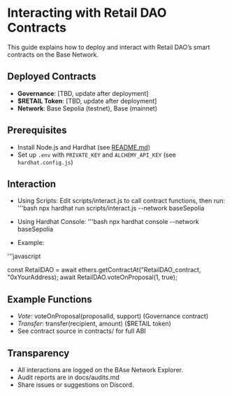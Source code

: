 # Interacting with Retail DAO Contracts

This guide explains how to deploy and interact with Retail DAO’s smart contracts on the Base Network.

## Deployed Contracts
- **Governance**: [TBD, update after deployment]
- **$RETAIL Token**: [TBD, update after deployment]
- **Network**: Base Sepolia (testnet), Base (mainnet)

## Prerequisites
- Install Node.js and Hardhat (see [README.md](../../README.md))
- Set up `.env` with `PRIVATE_KEY` and `ALCHEMY_API_KEY` (see `hardhat.config.js`)

## Interaction

- Using Scripts: 
    Edit scripts/interact.js to call contract functions, then run: 
    '''bash 
    npx hardhat run scripts/interact.js --network baseSepolia 

- Using Hardhat Console:
    '''bash
    npx hardhat console --network baseSepolia

- Example: 

'''javascript 

const RetailDAO = await ethers.getContractAt("RetailDAO_contract, "0xYourAddress);
await RetailDAO.voteOnProposal(1, true);

## Example Functions

- *Vote*: voteOnProposal(proposalId, support) (Governance contract)
- *Transfer*: transfer(recipient, amount) ($RETAIL token)
- See contract source in contracts/ for full ABI 

## Transparency 

- All interactions are logged on the BAse Network Explorer. 
- Audit reports are in docs/audits.md
- Share issues or suggestions on Discord.
